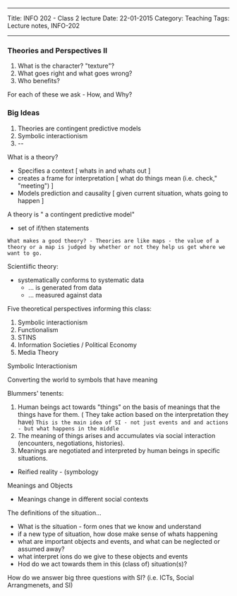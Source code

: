 ----

Title: INFO 202 - Class 2 lecture
Date: 22-01-2015
Category: Teaching
Tags: Lecture notes, INFO-202

---


### Theories and Perspectives II


1. What is the character? "texture"? 
2. What goes right and what goes wrong? 
3. Who benefits?

For each of these we ask - How, and Why? 

### Big Ideas

1. Theories are contingent predictive models
2. Symbolic interactionism
3.  -- 


What is a theory? 

- Specifies a context [ whats in and whats out ] 
- creates a frame for interpretation [ what do things mean (i.e. check," "meeting") ] 
- Models prediction and causality [ given current situation, whats going to happen ] 

A theory is " a contingent predictive model"
 
- set of if/then statements
 
``What makes a good theory? - Theories are like maps - the value of a theory or a map is judged by whether or not they help us get where we want to go.`` 
 
Scientiific theory: 

- systematically conforms to systematic data
    - ... is generated from data
    - ... measured against data

Five theoretical perspectives informing this class:

1. Symbolic interactionism
2. Functionalism
3. STINS 
4. Information Societies / Political Economy
5. Media Theory

Symbolic Interactionism

Converting the world to symbols that have meaning

Blummers' tenents: 

1. Human beings act towards "things" on the basis of meanings that the things have for them. ( They take action based on the interpretation they have) ``This is the main idea of SI - not just events and and actions - but what happens in the middle``
2. The meaning of things arises and accumulates via social interaction (encounters, negotiations, histories). 
3. Meanings are negotiated and interpreted by human beings in specific situations. 
 
- Reified reality - (symbology   

Meanings and Objects

- Meanings change in different social contexts 

The definitions of the situation... 

- What is the situation - form ones that we know and understand
- if a new type of situation, how dose make sense of whats happening
- what are important objects and events, and what can be neglected or assumed away?
- what interpret ions do we give to these objects and events
- Hod do we act towards them in this (class of) situation(s)?

How do we answer big three questions with SI? (i.e. ICTs, Social Arrangmenets, and SI)




   




